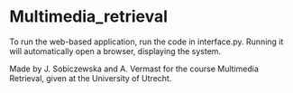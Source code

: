 # Multimedia_retrieval

To run the web-based application, run the code in interface.py. Running it will automatically open a browser, 
displaying the system. 


Made by J. Sobiczewska and A. Vermast for the course Multimedia Retrieval, given at the University of Utrecht.  